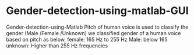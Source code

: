 # Gender-detection-using-matlab-GUI
Gender-detection-using-Matlab Pitch of human voice is used to classify the gender (Male /Female /Unknown) we classified gender of a human voice based on pitch as below, female: 165 Hz to 255 Hz Male: below 165 unknown: Higher than 255 Hz frequencies
